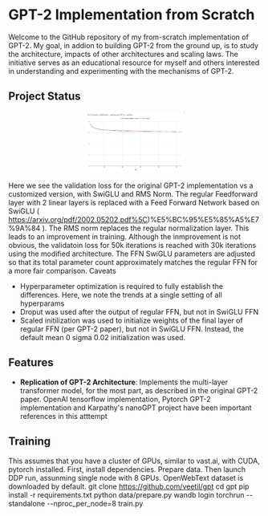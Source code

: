 # GPT-2 Implementation from Scratch

Welcome to the GitHub repository of my from-scratch implementation of GPT-2. My goal, in addion to building  GPT-2 from the ground up, is to study the architecture, impacts of other architectures and scaling laws. The initiative serves as an educational resource for myself and others interested in understanding and experimenting with the mechanisms of GPT-2. 

## Project Status


<p align="center">
  <img src="images/val-loss-gpt2-swiglu-rmsnorm.jpg" alt="Validatoin loss GPT-2 with SwiGLU and RMS Norm" width="200">
</p>

Here we see the validation loss for the original GPT-2 implementation vs a customized version, with SwiGLU and RMS Norm. The regular Feedforward layer with 2 linear layers is replaced with a Feed Forward Network based on SwiGLU ( https://arxiv.org/pdf/2002.05202.pdf%5C)%E5%BC%95%E5%85%A5%E7%9A%84 ). The RMS norm replaces the regular normalization layer. 
This leads to an improvement in training. Although the inmprovement is not obvious, the validatoin loss for 50k iterations is reached with 30k iterations using the modified architecture. 
The FFN SwiGLU parameters are adjusted so that its total parameter count approximately matches the regular FFN for a more fair comparison. 
Caveats
- Hyperparameter optimization is required to fully establish the differences. Here, we note the trends at a single setting of all hyperparams
- Droput was used after the output of regular FFN, but not in SwiGLU FFN
- Scaled initilization was used to initialize weights of the final layer of regular FFN (per GPT-2 paper), but not in SwiGLU FFN. Instead, the default mean 0 sigma 0.02 initialization was used. 


## Features

- **Replication of GPT-2 Architecture**: Implements the multi-layer transformer model, for the most part, as described in the original GPT-2 paper. OpenAI tensorflow implementation, Pytorch GPT-2 implementation and Karpathy's nanoGPT project have been important references in this atttempt


## Training
This assumes that you have a cluster of GPUs, similar to vast.ai, with CUDA, pytorch installed. 
First, install dependencies. Prepare data. Then launch DDP run, assunming single node with 8 GPUs. 
OpenWebText dataset is downloaded by default. 
git clone https://github.com/veetil/gpt
cd gpt 
pip install -r requirements.txt
python data/prepare.py 
wandb login
torchrun --standalone --nproc_per_node=8 train.py